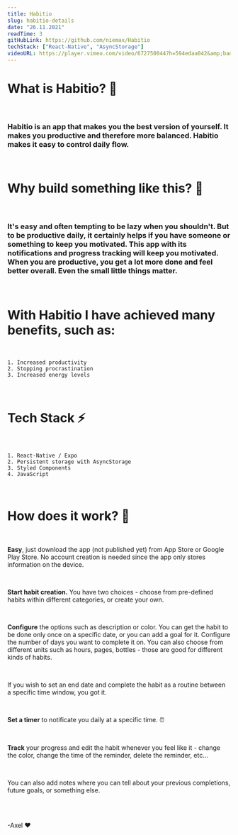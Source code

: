 ```yaml
---
title: Habitio
slug: habitio-details
date: "26.11.2021"
readTime: 3
gitHubLink: https://github.com/niemax/Habitio
techStack: ["React-Native", "AsyncStorage"]
videoURL: https://player.vimeo.com/video/672750044?h=594edaa042&amp;badge=0&amp;autopause=0&amp;player_id=0&amp;app_id=58479
---
```


# **What is Habitio?** 📱

<br>

### Habitio is an app that makes you the best version of yourself. It makes you productive and therefore more balanced. Habitio makes it easy to control daily flow.

<br>

# **Why build something like this?** 👷

<br>

### It's easy and often tempting to be lazy when you shouldn't. But to be productive daily, it certainly helps if you have someone or something to keep you motivated. This app with its notifications and progress tracking will keep you motivated. When you are productive, you get a lot more done and feel better overall. Even the small little things matter.

<br>

# **With Habitio I have achieved many benefits, such as:**

<br>

    1. Increased productivity
    2. Stopping procrastination
    3. Increased energy levels

<br>

# **Tech Stack** ⚡

<br>

    1. React-Native / Expo
    2. Persistent storage with AsyncStorage
    3. Styled Components
    4. JavaScript

<br>

# **How does it work?** 🤔

<br>

**Easy**, just download the app (not published yet) from App Store or Google Play Store. No account
creation is needed since the app only stores information on the device.

<br>

**Start habit creation.** You have two choices - choose from pre-defined habits within different
categories, or create your own.

<br>

**Configure** the options such as description or color. You can get the habit to be done only once
on a specific date, or you can add a goal for it. Configure the number of days you want to complete
it on. You can also choose from different units such as hours, pages, bottles - those are good for
different kinds of habits.

<br>

If you wish to set an end date and complete the habit as a routine between a specific time window,
you got it.

<br>

**Set a timer** to notificate you daily at a specific time. ⏰

<br>

**Track** your progress and edit the habit whenever you feel like it - change the color, change the
time of the reminder, delete the reminder, etc...

<br>

You can also add notes where you can tell about your previous completions, future goals, or
something else.

<br>
<br>

-Axel ❤
